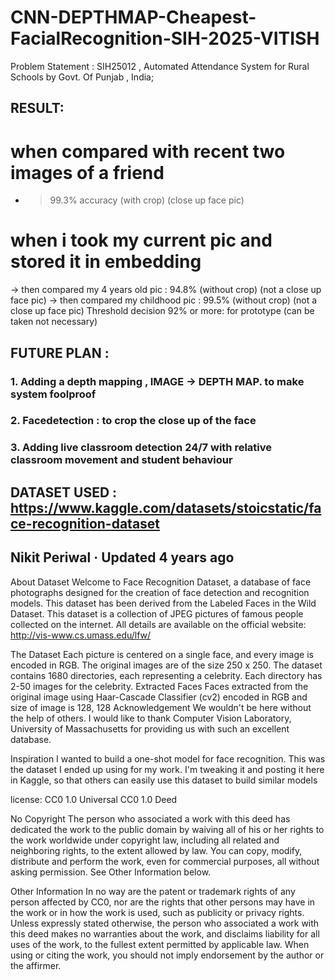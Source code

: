 # CNN-DEPTHMAP-Cheapest-FacialRecognition-SIH-2025-VITISH
Problem Statement : SIH25012 , Automated Attendance System for Rural Schools by Govt. Of Punjab , India;  

## RESULT:
# when compared with recent two images of a friend
- > 99.3% accuracy (with crop) (close up face pic)

# when i took my current pic and stored it in embedding
-> then compared my 4 years old pic : 94.8% (without crop) (not a close up face pic)
-> then compared my childhood pic : 99.5% (without crop) (not a close up face pic)
Threshold decision 92% or more: for prototype (can be taken not necessary)



## FUTURE PLAN : 
### 1. Adding a depth mapping , IMAGE -> DEPTH MAP. to make system foolproof
### 2. Facedetection : to crop the close up of the face 
### 3. Adding live classroom detection 24/7 with relative classroom movement and student behaviour 







## DATASET USED : https://www.kaggle.com/datasets/stoicstatic/face-recognition-dataset
## Nikit Periwal · Updated 4 years ago

About Dataset
Welcome to Face Recognition Dataset, a database of face photographs designed for the creation of face detection and recognition models. This dataset has been derived from the Labeled Faces in the Wild Dataset.
This dataset is a collection of JPEG pictures of famous people collected on the internet. All details are available on the official website:
http://vis-www.cs.umass.edu/lfw/

The Dataset
Each picture is centered on a single face, and every image is encoded in RGB. The original images are of the size 250 x 250.
The dataset contains 1680 directories, each representing a celebrity.
Each directory has 2-50 images for the celebrity.
Extracted Faces
Faces extracted from the original image using Haar-Cascade Classifier (cv2)
encoded in RGB and size of image is 128, 128
Acknowledgement
We wouldn't be here without the help of others.
I would like to thank Computer Vision Laboratory, University of Massachusetts for providing us with such an excellent database.

Inspiration
I wanted to build a one-shot model for face recognition. This was the dataset I ended up using for my work. I'm tweaking it and posting it here in Kaggle, so that others can easily use this dataset to build similar models


license: 
CC0 1.0 Universal 
CC0 1.0 Deed

No Copyright
The person who associated a work with this deed has dedicated the work to the public domain by waiving all of his or her rights to the work worldwide under copyright law, including all related and neighboring rights, to the extent allowed by law.
You can copy, modify, distribute and perform the work, even for commercial purposes, all without asking permission. See Other Information below.

Other Information
In no way are the patent or trademark rights of any person affected by CC0, nor are the rights that other persons may have in the work or in how the work is used, such as publicity or privacy rights.
Unless expressly stated otherwise, the person who associated a work with this deed makes no warranties about the work, and disclaims liability for all uses of the work, to the fullest extent permitted by applicable law.
When using or citing the work, you should not imply endorsement by the author or the affirmer.


